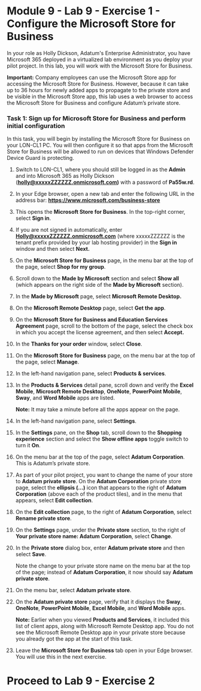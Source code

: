 # Module 9 - Lab 9 - Exercise 1 - Configure the Microsoft Store for Business

In your role as Holly Dickson, Adatum's Enterprise Administrator, you have Microsoft 365 deployed in a virtualized lab environment as you deploy your pilot project. In this lab, you will work with the Microsoft Store for Business. 

**Important:** Company employees can use the Microsoft Store app for accessing the Microsoft Store for Business. However, because it can take up to 36 hours for newly added apps to propagate to the private store and be visible in the Microsoft Store app, this lab uses a web browser to access the Microsoft Store for Business and configure Adatum’s private store. 

### Task 1: Sign up for Microsoft Store for Business and perform initial configuration 

In this task, you will begin by installing the Microsoft Store for Business on your LON-CL1 PC. You will then configure it so that apps from the Microsoft Store for Business will be allowed to run on devices that Windows Defender Device Guard is protecting.

1. Switch to LON-CL1, where you should still be logged in as the **Admin** and into Microsoft 365 as Holly Dickson (**holly@xxxxxZZZZZZ.onmicrosoft.com)** with a password of **Pa55w.rd**. 

2. In your Edge browser, open a new tab and enter the following URL in the address bar: **https://www.microsoft.com/business-store** 

3. This opens the **Microsoft Store for Business**. In the top-right corner, select **Sign in**. 

4. If you are not signed in automatically, enter **Holly@xxxxxZZZZZZ.onmicrosoft.com** (where xxxxxZZZZZZ is the tenant prefix provided by your lab hosting provider) in the **Sign in** window and then select **Next.**

5. On the **Microsoft Store for Business** page, in the menu bar at the top of the page, select **Shop for my group**. 

6. Scroll down to the **Made by Microsoft** section and select **Show all** (which appears on the right side of the **Made by Microsoft** section).

7. In the **Made by Microsoft** page, select **Microsoft Remote Desktop.**

8. On the **Microsoft Remote Desktop** page, select **Get the app**. 

9. On the **Microsoft Store for Business and Education Services Agreement** page, scroll to the bottom of the page, select the check box in which you accept the license agreement, and then select **Accept.** 

10. In the **Thanks for your order** window, select **Close**. 

11. On the **Microsoft Store for Business** page, on the menu bar at the top of the page, select **Manage**. 

12. In the left-hand navigation pane, select **Products &amp; services**. 

13. In the **Products &amp; Services** detail pane, scroll down and verify the **Excel Mobile**, **Microsoft Remote Desktop**, **OneNote**, **PowerPoint Mobile**, **Sway**, and **Word Mobile** apps are listed. <br/>

    **Note:** It may take a minute before all the apps appear on the page.

14. In the left-hand navigation pane, select **Settings**. 

15. In the **Settings** pane, on the **Shop** tab, scroll down to the **Shopping experience** section and select the **Show offline apps** toggle switch to turn it **On**. 

16. On the menu bar at the top of the page, select **Adatum Corporation**. This is Adatum’s private store. 

17. As part of your pilot project, you want to change the name of your store to **Adatum private store**. On the **Adatum Corporation** private store page, select the **ellipsis (…)** icon that appears to the right of **Adatum Corporation** (above each of the product tiles), and in the menu that appears, select **Edit collection**. 

18. On the **Edit collection** page, to the right of **Adatum Corporation**, select **Rename private store**.

19. On the **Settings** page, under the **Private store** section, to the right of **Your private store name: Adatum Corporation**, select **Change**.

20. In the **Private store** dialog box, enter **Adatum private store** and then select **Save**. <br/>

    Note the change to your private store name on the menu bar at the top of the page; instead of **Adatum Corporation**, it now should say **Adatum private store**.

21. On the menu bar, select **Adatum private store**.

22. On the **Adatum private store** page, verify that it displays the **Sway**, **OneNote**, **PowerPoint Mobile**, **Excel Mobile**, and **Word Mobile** apps.  <br/>

    ‎**Note:** Earlier when you viewed **Products and Services**, it included this list of client apps, along with Microsoft Remote Desktop app. You do not see the Microsoft Remote Desktop app in your private store because you already got the app at the start of this task.

23. Leave the **Microsoft Store for Business** tab open in your Edge browser. You will use this in the next exercise. 

 
# Proceed to Lab 9 - Exercise 2
